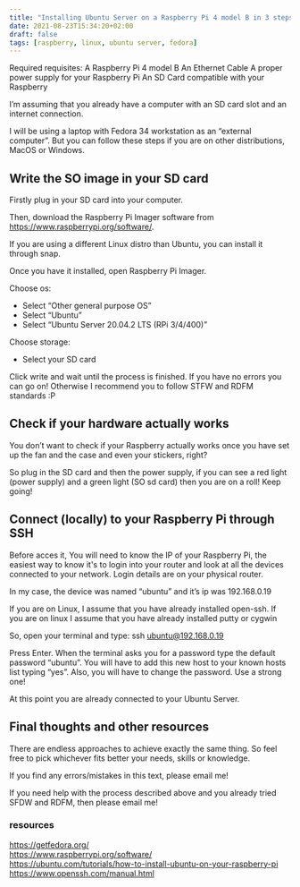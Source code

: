 ```yaml
---
title: "Installing Ubuntu Server on a Raspberry Pi 4 model B in 3 steps (The easiest way) "
date: 2021-08-23T15:34:20+02:00
draft: false
tags: [raspberry, linux, ubuntu server, fedora]
---
```


Required requisites:
A Raspberry Pi 4 model B 
An Ethernet Cable
A proper power supply for your Raspberry Pi 
An SD Card compatible with your Raspberry

I’m assuming that you already have a computer with an SD card slot and an internet connection. 

I will be using a laptop with Fedora 34 workstation as an “external computer”. But you can follow these steps if you are on other distributions, MacOS or Windows.

## Write the SO image in your SD card

Firstly plug in your SD card into your computer.

Then, download the Raspberry Pi Imager software from https://www.raspberrypi.org/software/.

If you are using a different Linux distro than Ubuntu, you can install it through snap.

Once you have it installed, open Raspberry Pi Imager.

Choose os:
- Select “Other general purpose OS”
- Select “Ubuntu”
- Select “Ubuntu Server 20.04.2 LTS (RPi 3/4/400)”

Choose storage:
- Select your SD card

Click write and wait until the process is finished. If you have no errors you can go on! Otherwise I recommend you to follow STFW and RDFM standards :P

## Check if your hardware actually works

You don’t want to check if your Raspberry actually works once you have set up the fan and the case and even your stickers, right? 

So plug in the SD card and then the power supply, if you can see a red light (power supply) and a green light (SO sd card) then you are on a roll! Keep going! 
## Connect (locally) to your Raspberry Pi through SSH

Before acces it, You will need to know the IP of your Raspberry Pi, the easiest way to know it's to login into your router and look at all the devices connected to your network. Login details are on your physical router.

In my case, the device was named “ubuntu” and it’s ip was 192.168.0.19

If you are on Linux, I assume that you have already installed open-ssh. If you are on linux I assume that you have already installed putty or cygwin 

So, open your terminal and type:
ssh ubuntu@192.168.0.19

Press Enter. When the terminal asks you for a password type the default password “ubuntu”. You will have to add this new host to your known hosts list typing “yes”. Also, you will have to change the password. Use a strong one! 

At this point you are already connected to your Ubuntu Server.

## Final thoughts and other resources
There are endless approaches to achieve exactly the same thing. So feel free to pick whichever fits better your needs, skills or knowledge. 

If you find any errors/mistakes in this text, please email me!

If you need help with the process described above and you already tried SFDW and RDFM, then please email me!

### resources
https://getfedora.org/  
https://www.raspberrypi.org/software/  
https://ubuntu.com/tutorials/how-to-install-ubuntu-on-your-raspberry-pi  
https://www.openssh.com/manual.html
